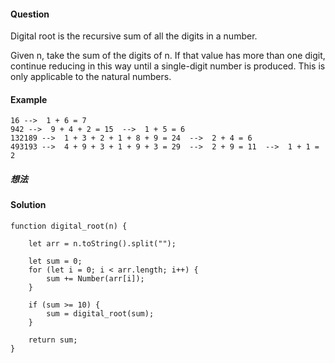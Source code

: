 #### Question
Digital root is the recursive sum of all the digits in a number.

Given n, take the sum of the digits of n. If that value has more than one digit, continue reducing in this way until a single-digit number is produced. This is only applicable to the natural numbers.


#### Example
```
16 -->  1 + 6 = 7
942 -->  9 + 4 + 2 = 15  -->  1 + 5 = 6
132189 -->  1 + 3 + 2 + 1 + 8 + 9 = 24  -->  2 + 4 = 6
493193 -->  4 + 9 + 3 + 1 + 9 + 3 = 29  -->  2 + 9 = 11  -->  1 + 1 = 2
```

##### 想法


#### Solution
```
function digital_root(n) {

    let arr = n.toString().split("");

    let sum = 0;
    for (let i = 0; i < arr.length; i++) {
        sum += Number(arr[i]);
    }

    if (sum >= 10) {
        sum = digital_root(sum);
    }

    return sum;
}
```